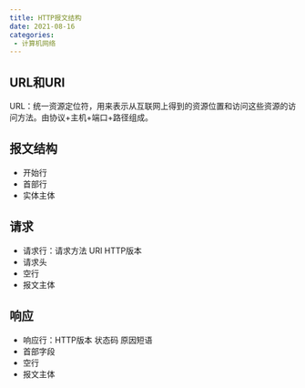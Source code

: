 ```yaml
---
title: HTTP报文结构
date: 2021-08-16
categories: 
 - 计算机网络
---
```



## URL和URI
URL：统一资源定位符，用来表示从互联网上得到的资源位置和访问这些资源的访问方法。由协议+主机+端口+路径组成。

## 报文结构
- 开始行
- 首部行
- 实体主体

## 请求
- 请求行：请求方法 URI HTTP版本
- 请求头
- 空行
- 报文主体


## 响应
- 响应行：HTTP版本 状态码 原因短语
- 首部字段
- 空行
- 报文主体
